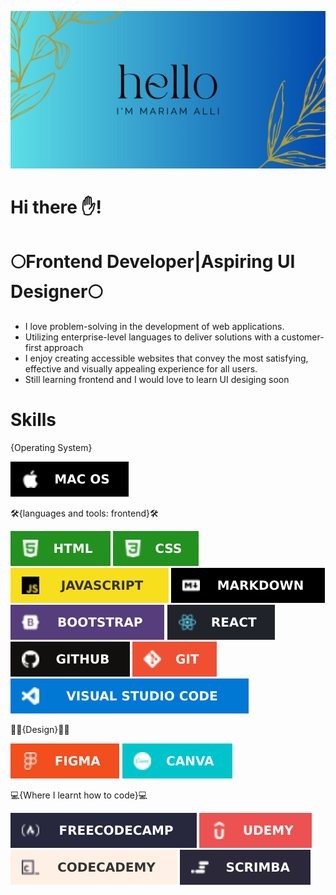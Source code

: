  ![banner](images/Rustic%20Banner.png)

#                Hi there ✋!
#      🌕Frontend Developer|Aspiring UI Designer🌕

- I love problem-solving in the development of web applications. 
- Utilizing enterprise-level languages to deliver solutions with a customer-first approach
- I enjoy creating accessible websites that convey the most satisfying, effective and visually appealing experience for all users.
- Still learning frontend and I would love to learn UI desiging soon


# Skills
{Operating System}
 <p>
 <img src="images/mac%20.svg"/>
</p>



🛠️{languages and tools: frontend}🛠️
<p>
<img src="images/html.svg"/>
<img src="images/css.svg"/>
<img src="images/javascript.svg"/>
<img src="images/markdown.svg"/>
<img src="images/Bootstrap-563D7C.svg"/>
<img src="images/react.svg"/>
<img src="images/github.svg"/>
<img src="images/git.svg"/>
<img src="images/vscode.svg"/>
</p>



🌈💐{Design}🌈💐
<p>
<img src="images/figma.svg"/>
<img src="images/canva.svg"/>
</p>



💻{Where I learnt how to code}💻
<p>
<img src="images/fcc.svg"/>
<img src="images/udemy.svg"/>
<img src="images/codeacdemy.svg"/>
<img src="images/scrimba.svg"/>
</p>